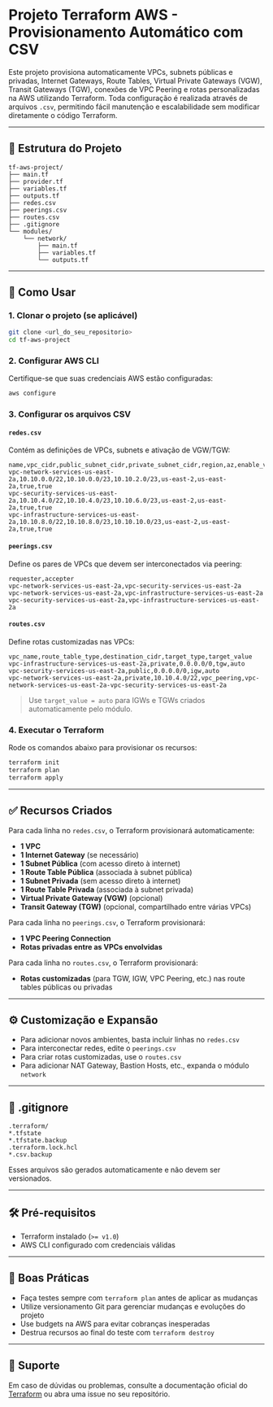 # Projeto Terraform AWS - Provisionamento Automático com CSV

Este projeto provisiona automaticamente VPCs, subnets públicas e privadas, Internet Gateways, Route Tables, Virtual Private Gateways (VGW), Transit Gateways (TGW), conexões de VPC Peering e rotas personalizadas na AWS utilizando Terraform. Toda configuração é realizada através de arquivos `.csv`, permitindo fácil manutenção e escalabilidade sem modificar diretamente o código Terraform.

---

## 📁 Estrutura do Projeto

```text
tf-aws-project/
├── main.tf
├── provider.tf
├── variables.tf
├── outputs.tf
├── redes.csv
├── peerings.csv
├── routes.csv
├── .gitignore
└── modules/
    └── network/
        ├── main.tf
        ├── variables.tf
        └── outputs.tf
```

---

## 🚀 Como Usar

### 1. Clonar o projeto (se aplicável)

```bash
git clone <url_do_seu_repositorio>
cd tf-aws-project
```

### 2. Configurar AWS CLI

Certifique-se que suas credenciais AWS estão configuradas:

```bash
aws configure
```

### 3. Configurar os arquivos CSV

#### `redes.csv`

Contém as definições de VPCs, subnets e ativação de VGW/TGW:

```csv
name,vpc_cidr,public_subnet_cidr,private_subnet_cidr,region,az,enable_vgw,enable_tgw
vpc-network-services-us-east-2a,10.10.0.0/22,10.10.0.0/23,10.10.2.0/23,us-east-2,us-east-2a,true,true
vpc-security-services-us-east-2a,10.10.4.0/22,10.10.4.0/23,10.10.6.0/23,us-east-2,us-east-2a,true,true
vpc-infrastructure-services-us-east-2a,10.10.8.0/22,10.10.8.0/23,10.10.10.0/23,us-east-2,us-east-2a,true,true
```

#### `peerings.csv`

Define os pares de VPCs que devem ser interconectados via peering:

```csv
requester,accepter
vpc-network-services-us-east-2a,vpc-security-services-us-east-2a
vpc-network-services-us-east-2a,vpc-infrastructure-services-us-east-2a
vpc-security-services-us-east-2a,vpc-infrastructure-services-us-east-2a
```

#### `routes.csv`

Define rotas customizadas nas VPCs:

```csv
vpc_name,route_table_type,destination_cidr,target_type,target_value
vpc-infrastructure-services-us-east-2a,private,0.0.0.0/0,tgw,auto
vpc-security-services-us-east-2a,public,0.0.0.0/0,igw,auto
vpc-network-services-us-east-2a,private,10.10.4.0/22,vpc_peering,vpc-network-services-us-east-2a-vpc-security-services-us-east-2a
```

> Use `target_value = auto` para IGWs e TGWs criados automaticamente pelo módulo.

### 4. Executar o Terraform

Rode os comandos abaixo para provisionar os recursos:

```bash
terraform init
terraform plan
terraform apply
```

---

## ✅ Recursos Criados

Para cada linha no `redes.csv`, o Terraform provisionará automaticamente:

- **1 VPC**
- **1 Internet Gateway** (se necessário)
- **1 Subnet Pública** (com acesso direto à internet)
- **1 Route Table Pública** (associada à subnet pública)
- **1 Subnet Privada** (sem acesso direto à internet)
- **1 Route Table Privada** (associada à subnet privada)
- **Virtual Private Gateway (VGW)** (opcional)
- **Transit Gateway (TGW)** (opcional, compartilhado entre várias VPCs)

Para cada linha no `peerings.csv`, o Terraform provisionará:

- **1 VPC Peering Connection**
- **Rotas privadas entre as VPCs envolvidas**

Para cada linha no `routes.csv`, o Terraform provisionará:

- **Rotas customizadas** (para TGW, IGW, VPC Peering, etc.) nas route tables públicas ou privadas

---

## ⚙️ Customização e Expansão

- Para adicionar novos ambientes, basta incluir linhas no `redes.csv`
- Para interconectar redes, edite o `peerings.csv`
- Para criar rotas customizadas, use o `routes.csv`
- Para adicionar NAT Gateway, Bastion Hosts, etc., expanda o módulo `network`

---

## 📄 .gitignore

```gitignore
.terraform/
*.tfstate
*.tfstate.backup
.terraform.lock.hcl
*.csv.backup
```

Esses arquivos são gerados automaticamente e não devem ser versionados.

---

## 🛠 Pré-requisitos

- Terraform instalado (`>= v1.0`)
- AWS CLI configurado com credenciais válidas

---

## 📝 Boas Práticas

- Faça testes sempre com `terraform plan` antes de aplicar as mudanças
- Utilize versionamento Git para gerenciar mudanças e evoluções do projeto
- Use budgets na AWS para evitar cobranças inesperadas
- Destrua recursos ao final do teste com `terraform destroy`

---

## 📌 Suporte

Em caso de dúvidas ou problemas, consulte a documentação oficial do [Terraform](https://www.terraform.io/docs) ou abra uma issue no seu repositório.
